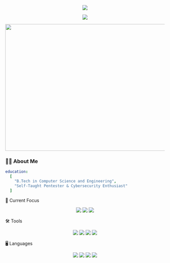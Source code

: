 <p align="center">
  <img src="https://readme-typing-svg.demolab.com/?font=Fira+Code&size=36&duration=2000&pause=1000&color=F71B3B&center=true&vCenter=true&width=1000&lines=MADINENI+MADHAN+KUMAR" />
</p>

<p align="center">
  <img src="https://readme-typing-svg.demolab.com/?font=Fira+Code&size=26&duration=2000&pause=1000&color=36BCF7&center=true&vCenter=true&width=1000&lines=Junior+Pentester+%7C+Cybersecurity+Learner" />
</p>
<p align="center">
  <img src="https://media.giphy.com/media/LHZyixOnHwDDy/giphy.gif" width="800" height="400">
</p>

### 👨‍💻 About Me
```yaml
education:
  [
    "B.Tech in Computer Science and Engineering",
    "Self-Taught Pentester & Cybersecurity Enthusiast"
  ]
```
🔐 Current Focus
<p align="center"> <img src="https://img.shields.io/badge/Pentesting-FF0000?style=for-the-badge&logo=hackaday&logoColor=white" /> <img src="https://img.shields.io/badge/Bug%20Hunting-000000?style=for-the-badge&logo=bugcrowd&logoColor=white" /> <img src="https://img.shields.io/badge/Web%20Security-4285F4?style=for-the-badge&logo=vercel&logoColor=white" /> </p>
🛠️ Tools
<p align="center"> <img src="https://img.shields.io/badge/Kali%20Linux-268BEE?style=for-the-badge&logo=kalilinux&logoColor=white" /> <img src="https://img.shields.io/badge/Burp%20Suite-FF6633?style=for-the-badge&logo=burpsuite&logoColor=white" /> <img src="https://img.shields.io/badge/Metasploit-2E8B57?style=for-the-badge&logo=metasploit&logoColor=white" /> <img src="https://img.shields.io/badge/Wireshark-1679A7?style=for-the-badge&logo=wireshark&logoColor=white" /> </p>
🖥️ Languages
<p align="center"> <img src="https://img.shields.io/badge/Python-3776AB?style=for-the-badge&logo=python&logoColor=white" /> <img src="https://img.shields.io/badge/C-00599C?style=for-the-badge&logo=c&logoColor=white" /> <img src="https://img.shields.io/badge/Bash-4EAA25?style=for-the-badge&logo=gnu-bash&logoColor=white" /> <img src="https://img.shields.io/badge/SQL-4479A1?style=for-the-badge&logo=database&logoColor=white" /> </p>
